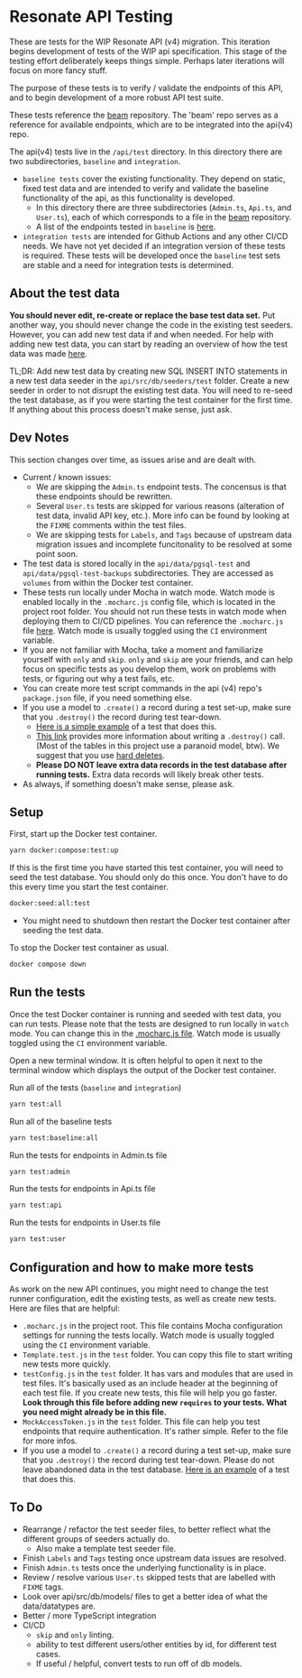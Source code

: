 
# Resonate API Testing

These are tests for the WIP Resonate API (v4) migration. This iteration begins development of tests of the WIP api specification. This stage of the testing effort deliberately keeps things simple. Perhaps later iterations will focus on more fancy stuff.

The purpose of these tests is to verify / validate the endpoints of this API, and to begin development of a more robust API test suite.

These tests reference the [beam](https://github.com/resonatecoop/beam/tree/main/src/services) repository. The 'beam' repo serves as a reference for available endpoints, which are to be integrated into the api(v4) repo.

The api(v4) tests live in the `/api/test` directory. In this directory there are two subdirectories, `baseline` and `integration`. 
* `baseline tests` cover the existing functionality. They depend on static, fixed test data and are intended to verify and validate the baseline functionality of the api, as this functionality is developed.
  * In this directory there are three subdirectories (`Admin.ts`, `Api.ts`, and `User.ts`), each of which corresponds to a file in the [beam](https://github.com/resonatecoop/beam/tree/main/src/services) repository.
  * A list of the endpoints tested in `baseline` is [here](./ListOfBaselineEndpoints.md).
* `integration tests` are intended for Github Actions and any other CI/CD needs. We have not yet decided if an integration version of these tests is required. These tests will be developed once the `baseline` test sets are stable and a need for integration tests is determined.

## About the test data
**You should never edit, re-create or replace the base test data set.** Put another way, you should never change the code in the existing test seeders. However, you can add new test data if and when needed. For help with adding new test data, you can start by reading an overview of how the test data was made [here](./HowTheTestDataWasMade.md).

TL;DR: Add new test data by creating new SQL INSERT INTO statements in a new test data seeder in the `api/src/db/seeders/test` folder. Create a new seeder in order to not disrupt the existing test data. You will need to re-seed the test database, as if you were starting the test container for the first time. If anything about this process doesn't make sense, just ask.

## Dev Notes
This section changes over time, as issues arise and are dealt with.
* Current / known issues:
  * We are skipping the `Admin.ts` endpoint tests. The concensus is that these endpoints should be rewritten.
  * Several `User.ts` tests are skipped for various reasons (alteration of test data, invalid API key, etc.). More info can be found by looking at the `FIXME` comments within the test files.
  * We are skipping tests for `Labels`, and `Tags` because of upstream data migration issues and incomplete funcitonality to be resolved at some point soon.
* The test data is stored locally in the `api/data/pgsql-test` and `api/data/pgsql-test-backups` subdirectories. They are accessed as `volumes` from within the Docker test container.
* These tests run locally under Mocha in watch mode. Watch mode is enabled locally in the `.mocharc.js` config file, which is located in the project root folder. You should not run these tests in watch mode when deploying them to CI/CD pipelines. You can reference the `.mocharc.js` file [here](../.mocharc.js). Watch mode is usually toggled using the `CI` environment variable.
* If you are not familiar with Mocha, take a moment and familiarize yourself with `only` and `skip`. `only` and `skip` are your friends, and can help focus on specific tests as you develop them, work on problems with tests, or figuring out why a test fails, etc.
* You can create more test script commands in the api (v4) repo's `package.json` file, if you need something else.
* If you use a model to `.create()` a record during a test set-up, make sure that you `.destroy()` the record during test tear-down. 
  * [Here is a simple example](./test/../baseline/Api.ts/Search.test.js) of a test that does this. 
  * [This link](https://sequelize.org/docs/v6/core-concepts/paranoid/) provides more information about writing a `.destroy()` call. (Most of the tables in this project use a paranoid model, btw). We suggest that you use [hard deletes](https://sequelize.org/docs/v6/core-concepts/paranoid/#deleting).
  * **Please DO NOT leave extra data records in the test database after running tests.** Extra data records will likely break other tests. 
* As always, if something doesn't make sense, please ask.
## Setup
First, start up the Docker test container.
```sh
yarn docker:compose:test:up
```
If this is the first time you have started this test container, you will need to seed the test database. You should only do this once. You don't have to do this every time you start the test container.
```sh
docker:seed:all:test
```
* You might need to shutdown then restart the Docker test container after seeding the test data.
 
To stop the Docker test container as usual.
```sh
docker compose down
```

## Run the tests
Once the test Docker container is running and seeded with test data, you can run tests. Please note that the tests are designed to run locally in `watch` mode. You can change this in the [.mocharc.js file](../.mocharc.js). Watch mode is usually toggled using the `CI` environment variable.

Open a new terminal window. It is often helpful to open it next to the terminal window which displays the output of the Docker test container. 

Run all of the tests (`baseline` and `integration`)
```sh
yarn test:all
```

Run all of the baseline tests
```sh
yarn test:baseline:all
```

Run the tests for endpoints in Admin.ts file
```sh
yarn test:admin
```

Run the tests for endpoints in Api.ts file
```sh
yarn test:api
```

Run the tests for endpoints in User.ts file
```sh
yarn test:user
```

## Configuration and how to make more tests
As work on the new API continues, you might need to change the test runner configuration, edit the existing tests, as well as create new tests. Here are files that are helpful:

* `.mocharc.js` in the project root. This file contains Mocha configuration settings for running the tests locally. Watch mode is usually toggled using the `CI` environment variable.
* `Template.test.js` in the `test` folder. You can copy this file to start writing new tests more quickly.
* `testConfig.js` in the `test` folder. It has vars and modules that are used in test files. It's basically used as an include header at the beginning of each test file. If you create new tests, this file will help you go faster. **Look through this file before adding new `requires` to your tests. What you need might already be in this file.**
* `MockAccessToken.js` in the `test` folder. This file can help you test endpoints that require authentication. It's rather simple. Refer to the file for more infos.
* If you use a model to `.create()` a record during a test set-up, make sure that you `.destroy()` the record during test tear-down. Please do not leave abandoned data in the test database. [Here is an example](./test/../baseline/Api.ts/Search.test.js) of a test that does this. 

## To Do
* Rearrange / refactor the test seeder files, to better reflect what the different groups of seeders actually do.
  * Also make a template test seeder file.
* Finish `Labels` and `Tags` testing once upstream data issues are resolved.
* Finish `Admin.ts` tests once the underlying functionality is in place.
* Review / resolve various `User.ts` skipped tests that are labelled with `FIXME` tags.
* Look over api/src/db/models/ files to get a better idea of what the data/datatypes are.
* Better / more TypeScript integration
* CI/CD
  * `skip` and `only` linting.
  * ability to test different users/other entities by id, for different test cases.
  * If useful / helpful, convert tests to run off of db models.
